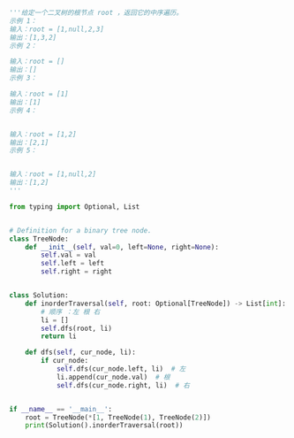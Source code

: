 
<BlogInfo title="46.二叉树的中序遍历" author="白日梦想猿" pv=0 read_times=0 pre_cost_time=0分45秒 category="leetcode" tag_list="['leetcode']" create_time="2022.03.19 20:59:15" update_time="2022.05.15 17:00:13" />

```python
'''给定一个二叉树的根节点 root ，返回它的中序遍历。
示例 1：
输入：root = [1,null,2,3]
输出：[1,3,2]
示例 2：

输入：root = []
输出：[]
示例 3：

输入：root = [1]
输出：[1]
示例 4：


输入：root = [1,2]
输出：[2,1]
示例 5：


输入：root = [1,null,2]
输出：[1,2]
'''

from typing import Optional, List


# Definition for a binary tree node.
class TreeNode:
    def __init__(self, val=0, left=None, right=None):
        self.val = val
        self.left = left
        self.right = right


class Solution:
    def inorderTraversal(self, root: Optional[TreeNode]) -> List[int]:
        # 顺序 ：左 根 右
        li = []
        self.dfs(root, li)
        return li

    def dfs(self, cur_node, li):
        if cur_node:
            self.dfs(cur_node.left, li)  # 左
            li.append(cur_node.val)  # 根
            self.dfs(cur_node.right, li)  # 右


if __name__ == '__main__':
    root = TreeNode(*[1, TreeNode(1), TreeNode(2)])
    print(Solution().inorderTraversal(root))

```
